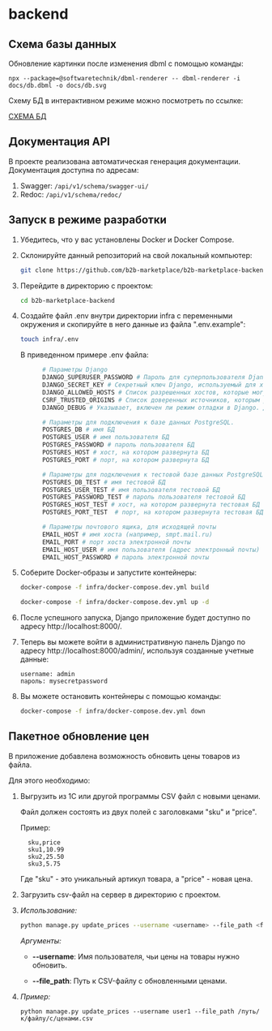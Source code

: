 # backend

## Схема базы данных
Обновление картинки после изменения dbml с помощью команды:
```
npx --package=@softwaretechnik/dbml-renderer -- dbml-renderer -i docs/db.dbml -o docs/db.svg
```

Схему БД в интерактивном режиме можно посмотреть по ссылке:

[СХЕМА БД](https://dbdiagram.io/d/64bb081202bd1c4a5e7f8c0b)



## Документация API
В проекте реализована автоматическая генерация документации. Документация доступна по адресам:
1) Swagger: `/api/v1/schema/swagger-ui/`
2) Redoc: `/api/v1/schema/redoc/`



## Запуск в режиме разработки

1. Убедитесь, что у вас установлены Docker и Docker Compose.

2. Склонируйте данный репозиторий на свой локальный компьютер:

   ```bash
   git clone https://github.com/b2b-marketplace/b2b-marketplace-backend.git
   ```

3. Перейдите в директорию с проектом:

   ```bash
   cd b2b-marketplace-backend
   ```

4. Создайте файл .env внутри директории infra с переменными окружения
   и скопируйте в него данные из файла ".env.example":

   ```bash
   touch infra/.env
   ```
   В приведенном примере .env файла:

   ```bash
         # Параметры Django
         DJANGO_SUPERUSER_PASSWORD # Пароль для суперпользователя Django, который будет создан при инициализации приложения.
         DJANGO_SECRET_KEY # Секретный ключ Django, используемый для хэширования паролей, создания токенов и других целей безопасности.
         DJANGO_ALLOWED_HOSTS # Список разрешенных хостов, которые могут обращаться к вашему Django-приложению.
         CSRF_TRUSTED_ORIGINS # Список доверенных источников, которым разрешается отправлять запросы с токенами CSRF.
         DJANGO_DEBUG # Указывает, включен ли режим отладки в Django. Должен быть выключен в рабочем окружении.

         # Параметры для подключения к базе данных PostgreSQL.
         POSTGRES_DB # имя БД
         POSTGRES_USER # имя пользователя БД
         POSTGRES_PASSWORD # пароль пользователя БД
         POSTGRES_HOST # хост, на котором развернута БД
         POSTGRES_PORT # порт, на котором развернута БД

         # Параметры для подключения к тестовой базе данных PostgreSQL.
         POSTGRES_DB_TEST # имя тестовой БД
         POSTGRES_USER_TEST # имя пользователя тестовой БД
         POSTGRES_PASSWORD_TEST # пароль пользователя тестовой БД
         POSTGRES_HOST_TEST # хост, на котором развернута тестовая БД
         POSTGRES_PORT_TEST  # порт, на котором развернута тестовая БД

         # Параметры почтового ящика, для исходящей почты
         EMAIL_HOST # имя хоста (например, smpt.mail.ru)
         EMAIL_PORT # порт хоста электронной почты
         EMAIL_HOST_USER # имя пользователя (адрес электронный почты)
         EMAIL_HOST_PASSWORD # пароль электронной почты
      ```

5. Соберите Docker-образы и запустите контейнеры:

   ```bash
   docker-compose -f infra/docker-compose.dev.yml build
   ```

   ```bash
   docker-compose -f infra/docker-compose.dev.yml up -d
   ```
6. После успешного запуска, Django приложение будет
доступно по адресу http://localhost:8000/.

7. Теперь вы можете войти в административную панель Django
по адресу http://localhost:8000/admin/,
используя созданные учетные данные:
   ```
   username: admin
   пароль: mysecretpassword
   ```
8. Вы можете остановить контейнеры с помощью команды:

   ```bash
   docker-compose -f infra/docker-compose.dev.yml down
   ```

## Пакетное обновление цен

В приложение добавлена возможность обновить цены товаров из файла.

Для этого необходимо:
1. Выгрузить из 1С или другой программы CSV файл с новыми ценами.

   Файл должен состоять из двух полей с заголовками "sku" и "price".

   Пример:

         sku,price
         sku1,10.99
         sku2,25.50
         sku3,5.75
   Где "sku" - это уникальный артикул товара, а "price" - новая цена.

2. Загрузить csv-файл на сервер в директорию с проектом.

3. _Использование:_
   ```sh
   python manage.py update_prices --username <username> --file_path <file_path>
   ```
   _Аргументы:_

   -  **--username**: Имя пользователя, чьи цены на товары нужно обновить.

   -  **--file_path**: Путь к CSV-файлу с обновленными ценами.

4. _Пример:_
   ```shell
   python manage.py update_prices --username user1 --file_path /путь/к/файлу/с/ценами.csv
   ```
